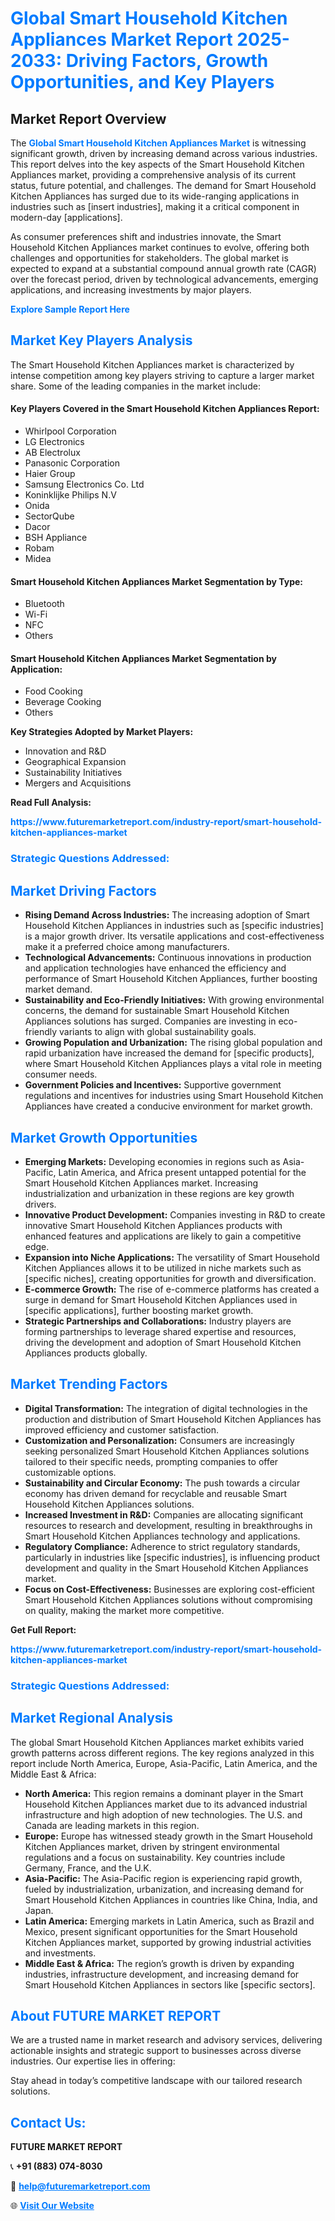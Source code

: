 <h1 style="color: #007BFF;">Global Smart Household Kitchen Appliances Market Report 2025-2033: Driving Factors, Growth Opportunities, and Key Players</h1>

<section id="overview">
<h2>Market Report Overview</h2>
<p>The <a href="https://www.futuremarketreport.com/industry-report/smart-household-kitchen-appliances-market" style="color: #007BFF; text-decoration: none;"><strong>Global Smart Household Kitchen Appliances Market</strong></a> is witnessing significant growth, driven by increasing demand across various industries. This report delves into the key aspects of the Smart Household Kitchen Appliances market, providing a comprehensive analysis of its current status, future potential, and challenges. The demand for Smart Household Kitchen Appliances has surged due to its wide-ranging applications in industries such as [insert industries], making it a critical component in modern-day [applications].</p>
<p>As consumer preferences shift and industries innovate, the Smart Household Kitchen Appliances market continues to evolve, offering both challenges and opportunities for stakeholders. The global market is expected to expand at a substantial compound annual growth rate (CAGR) over the forecast period, driven by technological advancements, emerging applications, and increasing investments by major players.</p>
</section>

<section id="overview">
<p><a href="https://www.futuremarketreport.com/request-sample/reportId=87857" style="color: #007BFF; text-decoration: none;"><strong>Explore Sample Report Here</strong></a></p>
</section>

<section id="key-players">
<h2 style="color: #007BFF;">Market Key Players Analysis</h2>
<p>The Smart Household Kitchen Appliances market is characterized by intense competition among key players striving to capture a larger market share. Some of the leading companies in the market include:</p>
<h4>Key Players Covered in the Smart Household Kitchen Appliances Report:</h4>
<ul><li>Whirlpool Corporation</li><li>LG Electronics</li><li>AB Electrolux</li><li>Panasonic Corporation</li><li>Haier Group</li><li>Samsung Electronics Co. Ltd</li><li>Koninklijke Philips N.V</li><li>Onida</li><li>SectorQube</li><li>Dacor</li><li>BSH Appliance</li><li>Robam</li><li>Midea</li></ul>
<h4>Smart Household Kitchen Appliances Market Segmentation by Type:</h4>
<ul><li>Bluetooth</li><li>Wi-Fi</li><li>NFC</li><li>Others</li></ul>

<h4>Smart Household Kitchen Appliances Market Segmentation by Application:</h4>
<ul><li>Food Cooking</li><li>Beverage Cooking</li><li>Others</li></ul>
<p><strong>Key Strategies Adopted by Market Players:</strong></p>
<ul>
<li>Innovation and R&D</li>
<li>Geographical Expansion</li>
<li>Sustainability Initiatives</li>
<li>Mergers and Acquisitions</li>
</ul>
</section>

<section>
<p><strong>Read Full Analysis: </strong></p><a href="https://www.futuremarketreport.com/industry-report/smart-household-kitchen-appliances-market" style="color: #007BFF; text-decoration: none;"><strong>https://www.futuremarketreport.com/industry-report/smart-household-kitchen-appliances-market</strong></a>
<h3 style="color: #007BFF;">Strategic Questions Addressed:</h3>
</section>

<section id="driving-factors">
<h2 style="color: #007BFF;">Market Driving Factors</h2>
<ul>
<li><strong>Rising Demand Across Industries:</strong> The increasing adoption of Smart Household Kitchen Appliances in industries such as [specific industries] is a major growth driver. Its versatile applications and cost-effectiveness make it a preferred choice among manufacturers.</li>
<li><strong>Technological Advancements:</strong> Continuous innovations in production and application technologies have enhanced the efficiency and performance of Smart Household Kitchen Appliances, further boosting market demand.</li>
<li><strong>Sustainability and Eco-Friendly Initiatives:</strong> With growing environmental concerns, the demand for sustainable Smart Household Kitchen Appliances solutions has surged. Companies are investing in eco-friendly variants to align with global sustainability goals.</li>
<li><strong>Growing Population and Urbanization:</strong> The rising global population and rapid urbanization have increased the demand for [specific products], where Smart Household Kitchen Appliances plays a vital role in meeting consumer needs.</li>
<li><strong>Government Policies and Incentives:</strong> Supportive government regulations and incentives for industries using Smart Household Kitchen Appliances have created a conducive environment for market growth.</li>
</ul>
</section>

<section id="growth-opportunities">
<h2 style="color: #007BFF;">Market Growth Opportunities</h2>
<ul>
<li><strong>Emerging Markets:</strong> Developing economies in regions such as Asia-Pacific, Latin America, and Africa present untapped potential for the Smart Household Kitchen Appliances market. Increasing industrialization and urbanization in these regions are key growth drivers.</li>
<li><strong>Innovative Product Development:</strong> Companies investing in R&D to create innovative Smart Household Kitchen Appliances products with enhanced features and applications are likely to gain a competitive edge.</li>
<li><strong>Expansion into Niche Applications:</strong> The versatility of Smart Household Kitchen Appliances allows it to be utilized in niche markets such as [specific niches], creating opportunities for growth and diversification.</li>
<li><strong>E-commerce Growth:</strong> The rise of e-commerce platforms has created a surge in demand for Smart Household Kitchen Appliances used in [specific applications], further boosting market growth.</li>
<li><strong>Strategic Partnerships and Collaborations:</strong> Industry players are forming partnerships to leverage shared expertise and resources, driving the development and adoption of Smart Household Kitchen Appliances products globally.</li>
</ul>
</section>

<section id="trending-factors">
<h2 style="color: #007BFF;">Market Trending Factors</h2>
<ul>
<li><strong>Digital Transformation:</strong> The integration of digital technologies in the production and distribution of Smart Household Kitchen Appliances has improved efficiency and customer satisfaction.</li>
<li><strong>Customization and Personalization:</strong> Consumers are increasingly seeking personalized Smart Household Kitchen Appliances solutions tailored to their specific needs, prompting companies to offer customizable options.</li>
<li><strong>Sustainability and Circular Economy:</strong> The push towards a circular economy has driven demand for recyclable and reusable Smart Household Kitchen Appliances solutions.</li>
<li><strong>Increased Investment in R&D:</strong> Companies are allocating significant resources to research and development, resulting in breakthroughs in Smart Household Kitchen Appliances technology and applications.</li>
<li><strong>Regulatory Compliance:</strong> Adherence to strict regulatory standards, particularly in industries like [specific industries], is influencing product development and quality in the Smart Household Kitchen Appliances market.</li>
<li><strong>Focus on Cost-Effectiveness:</strong> Businesses are exploring cost-efficient Smart Household Kitchen Appliances solutions without compromising on quality, making the market more competitive.</li>
</ul>
</section>

<section>
<p><strong>Get Full Report: </strong></p><a href="https://www.futuremarketreport.com/industry-report/smart-household-kitchen-appliances-market" style="color: #007BFF; text-decoration: none;"><strong>https://www.futuremarketreport.com/industry-report/smart-household-kitchen-appliances-market</strong></a>
<h3 style="color: #007BFF;">Strategic Questions Addressed:</h3>
</section>


<section id="regional-analysis">
<h2 style="color: #007BFF;">Market Regional Analysis</h2>
<p>The global Smart Household Kitchen Appliances market exhibits varied growth patterns across different regions. The key regions analyzed in this report include North America, Europe, Asia-Pacific, Latin America, and the Middle East & Africa:</p>
<ul>
<li><strong>North America:</strong> This region remains a dominant player in the Smart Household Kitchen Appliances market due to its advanced industrial infrastructure and high adoption of new technologies. The U.S. and Canada are leading markets in this region.</li>
<li><strong>Europe:</strong> Europe has witnessed steady growth in the Smart Household Kitchen Appliances market, driven by stringent environmental regulations and a focus on sustainability. Key countries include Germany, France, and the U.K.</li>
<li><strong>Asia-Pacific:</strong> The Asia-Pacific region is experiencing rapid growth, fueled by industrialization, urbanization, and increasing demand for Smart Household Kitchen Appliances in countries like China, India, and Japan.</li>
<li><strong>Latin America:</strong> Emerging markets in Latin America, such as Brazil and Mexico, present significant opportunities for the Smart Household Kitchen Appliances market, supported by growing industrial activities and investments.</li>
<li><strong>Middle East & Africa:</strong> The region’s growth is driven by expanding industries, infrastructure development, and increasing demand for Smart Household Kitchen Appliances in sectors like [specific sectors].</li>
</ul>
</section>

<footer>
<h2 style="color: #007BFF;">About FUTURE MARKET REPORT</h2>
<p>We are a trusted name in market research and advisory services, delivering actionable insights and strategic support to businesses across diverse industries. Our expertise lies in offering:</p>

<p>Stay ahead in today’s competitive landscape with our tailored research solutions.</p>

<h2 style="color: #007BFF;">Contact Us:</h2>
<p><strong>FUTURE MARKET REPORT</strong></p>
<p>📞 <strong>+91 (883) 074-8030</strong></p>
<p>📧 <strong><a href="mailto:help@futuremarketreport.com" style="color: #007BFF;">help@futuremarketreport.com</a></strong></p>
<p>🌐 <strong><a href="https://www.futuremarketreport.com/" style="color: #007BFF;">Visit Our Website</a></strong></p>
</footer>